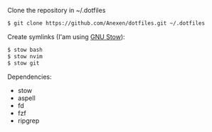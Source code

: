 Clone the repository in ~/.dotfiles

```bash
$ git clone https://github.com/Anexen/dotfiles.git ~/.dotfiles
```

Create symlinks (I'am using [GNU Stow](https://www.gnu.org/software/stow/)):

```bash
$ stow bash
$ stow nvim
$ stow git
```

Dependencies:
* stow
* aspell
* fd
* fzf
* ripgrep
